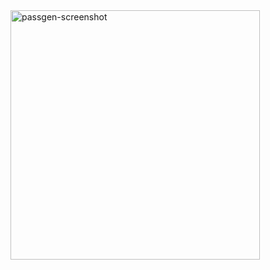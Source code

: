 <img width="399" alt="passgen-screenshot" src="https://user-images.githubusercontent.com/56413372/70283097-fb2bca00-178d-11ea-8b7e-760019555c2c.png">
